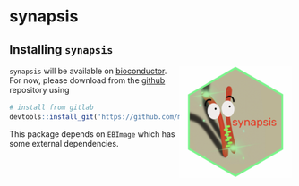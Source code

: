 # synapsis

## Installing `synapsis`

<img src='Meta/synapsis_hexsticker.png' align="right" height="200" />

`synapsis` will be available on [bioconductor](https://www.bioconductor.org). For now, please download from the [github](https://gitlab.svi.edu.au/lmcneill/synapsis) repository using

```r
# install from gitlab
devtools::install_git('https://github.com/mcneilllucy/synapsis')
```

This package depends on `EBImage` which has some external dependencies.
